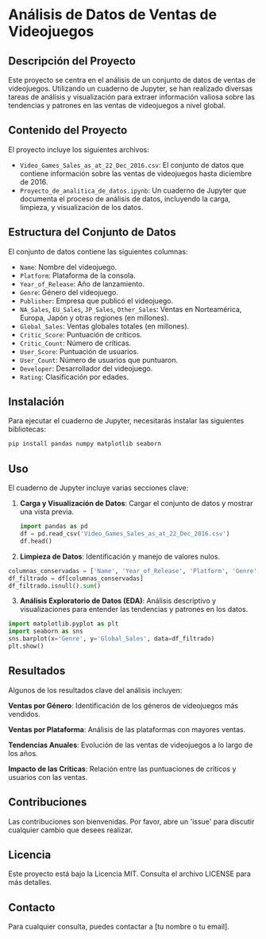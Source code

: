 # Análisis de Datos de Ventas de Videojuegos

## Descripción del Proyecto
Este proyecto se centra en el análisis de un conjunto de datos de ventas de videojuegos. Utilizando un cuaderno de Jupyter, se han realizado diversas tareas de análisis y visualización para extraer información valiosa sobre las tendencias y patrones en las ventas de videojuegos a nivel global.

## Contenido del Proyecto
El proyecto incluye los siguientes archivos:
- `Video_Games_Sales_as_at_22_Dec_2016.csv`: El conjunto de datos que contiene información sobre las ventas de videojuegos hasta diciembre de 2016.
- `Proyecto_de_analitica_de_datos.ipynb`: Un cuaderno de Jupyter que documenta el proceso de análisis de datos, incluyendo la carga, limpieza, y visualización de los datos.

## Estructura del Conjunto de Datos
El conjunto de datos contiene las siguientes columnas:
- `Name`: Nombre del videojuego.
- `Platform`: Plataforma de la consola.
- `Year_of_Release`: Año de lanzamiento.
- `Genre`: Género del videojuego.
- `Publisher`: Empresa que publicó el videojuego.
- `NA_Sales`, `EU_Sales`, `JP_Sales`, `Other_Sales`: Ventas en Norteamérica, Europa, Japón y otras regiones (en millones).
- `Global_Sales`: Ventas globales totales (en millones).
- `Critic_Score`: Puntuación de críticos.
- `Critic_Count`: Número de críticas.
- `User_Score`: Puntuación de usuarios.
- `User_Count`: Número de usuarios que puntuaron.
- `Developer`: Desarrollador del videojuego.
- `Rating`: Clasificación por edades.

## Instalación
Para ejecutar el cuaderno de Jupyter, necesitarás instalar las siguientes bibliotecas:

``` bash
pip install pandas numpy matplotlib seaborn

```


## Uso
El cuaderno de Jupyter incluye varias secciones clave:

1. **Carga y Visualización de Datos**: Cargar el conjunto de datos y mostrar una vista previa.
   ```python
   import pandas as pd
   df = pd.read_csv('Video_Games_Sales_as_at_22_Dec_2016.csv')
   df.head()


2.	**Limpieza de Datos**: Identificación y manejo de valores nulos.
```python
columnas_conservadas = ['Name', 'Year_of_Release', 'Platform', 'Genre', 'NA_Sales', 'EU_Sales', 'JP_Sales', 'Other_Sales', 'Global_Sales']
df_filtrado = df[columnas_conservadas]
df_filtrado.isnull().sum()
```
3.	**Análisis Exploratorio de Datos (EDA)**: Análisis descriptivo y visualizaciones para entender las tendencias y patrones en los datos.
 ```python
import matplotlib.pyplot as plt
import seaborn as sns
sns.barplot(x='Genre', y='Global_Sales', data=df_filtrado)
plt.show()
 ```

## Resultados
Algunos de los resultados clave del análisis incluyen:

**Ventas por Género**: Identificación de los géneros de videojuegos más vendidos.

**Ventas por Plataforma**: Análisis de las plataformas con mayores ventas.

**Tendencias Anuales**: Evolución de las ventas de videojuegos a lo largo de los años.

**Impacto de las Críticas**: Relación entre las puntuaciones de críticos y usuarios con las ventas.

## Contribuciones
Las contribuciones son bienvenidas. Por favor, abre un 'issue' para discutir cualquier cambio que desees realizar.
## Licencia
Este proyecto está bajo la Licencia MIT. Consulta el archivo LICENSE para más detalles.


## Contacto
Para cualquier consulta, puedes contactar a [tu nombre o tu email].
